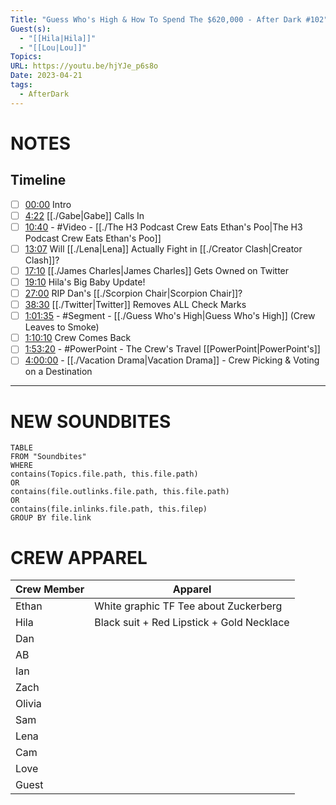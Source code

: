 ```yaml
---
Title: "Guess Who's High & How To Spend The $620,000 - After Dark #102"
Guest(s):
  - "[[Hila|Hila]]"
  - "[[Lou|Lou]]"
Topics: 
URL: https://youtu.be/hjYJe_p6s8o
Date: 2023-04-21
tags:
  - AfterDark
---
```

# NOTES
## Timeline
- [ ] [00:00](https://www.youtube.com/watch?v=hjYJe_p6s8o&t=0s) Intro
- [ ] [4:22](https://www.youtube.com/watch?v=hjYJe_p6s8o&t=262s) [[./Gabe|Gabe]] Calls In
- [ ] [10:40](https://www.youtube.com/watch?v=hjYJe_p6s8o&t=640s) - #Video - [[./The H3 Podcast Crew Eats Ethan's Poo|The H3 Podcast Crew Eats Ethan's Poo]]
- [ ] [13:07](https://www.youtube.com/watch?v=hjYJe_p6s8o&t=787s) Will [[./Lena|Lena]] Actually Fight in [[./Creator Clash|Creator Clash]]?
- [ ] [17:10](https://www.youtube.com/watch?v=hjYJe_p6s8o&t=1030s) [[./James Charles|James Charles]] Gets Owned on Twitter
- [ ] [19:10](https://www.youtube.com/watch?v=hjYJe_p6s8o&t=1150s) Hila's Big Baby Update! 
- [ ] [27:00](https://www.youtube.com/watch?v=hjYJe_p6s8o&t=1620s) RIP Dan's [[./Scorpion Chair|Scorpion Chair]]?
- [ ] [38:30](https://www.youtube.com/watch?v=hjYJe_p6s8o&t=2310s) [[./Twitter|Twitter]] Removes ALL Check Marks
- [ ] [1:01:35](https://www.youtube.com/watch?v=hjYJe_p6s8o&t=3695s) - #Segment - [[./Guess Who's High|Guess Who's High]] (Crew Leaves to Smoke)
- [ ] [1:10:10](https://www.youtube.com/watch?v=hjYJe_p6s8o&t=4210s) Crew Comes Back
- [ ] [1:53:20](https://www.youtube.com/watch?v=hjYJe_p6s8o&t=6800s)  - #PowerPoint - The Crew's Travel [[PowerPoint|PowerPoint's]]
- [ ] [4:00:00](https://www.youtube.com/watch?v=hjYJe_p6s8o&t=14400s) - [[./Vacation Drama|Vacation Drama]] - Crew Picking & Voting on a Destination
___
# NEW SOUNDBITES
``` dataview
TABLE
FROM "Soundbites"
WHERE 
contains(Topics.file.path, this.file.path) 
OR 
contains(file.outlinks.file.path, this.file.path)
OR
contains(file.inlinks.file.path, this.filep)
GROUP BY file.link
```

# CREW APPAREL
| Crew Member | Apparel |
| ----------- | ------- |
| Ethan       | White graphic TF Tee about Zuckerberg        |
| Hila        | Black suit + Red Lipstick + Gold Necklace        |
| Dan         |         |
| AB          |         |
| Ian         |         |
| Zach        |         |
| Olivia      |         |
| Sam         |         |
| Lena        |         |
| Cam         |         |
| Love        |         |
| Guest       |         |



